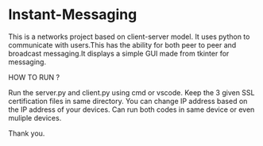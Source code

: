 # Instant-Messaging

This is a networks project based on client-server model. It uses python to communicate with users.This has the ability for both peer to peer and broadcast messaging.It displays a simple GUI made from tkinter for messaging.

HOW TO RUN ?

Run the server.py and client.py using cmd or vscode. Keep the 3 given SSL certification files in same directory. 
You can change IP address based on the IP address of your devices.
Can run both codes in same device or even muliple devices.

Thank you.
